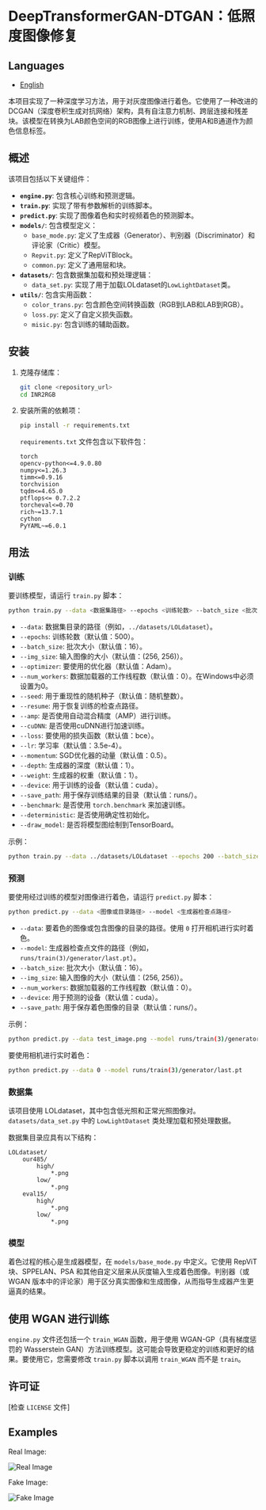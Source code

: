 # DeepTransformerGAN-DTGAN：低照度图像修复

## Languages

*   [English](README_en.md)


本项目实现了一种深度学习方法，用于对灰度图像进行着色。它使用了一种改进的DCGAN（深度卷积生成对抗网络）架构，具有自注意力机制、跨层连接和残差块。该模型在转换为LAB颜色空间的RGB图像上进行训练，使用A和B通道作为颜色信息标签。

## 概述

该项目包括以下关键组件：

*   **`engine.py`**: 包含核心训练和预测逻辑。
*   **`train.py`**: 实现了带有参数解析的训练脚本。
*   **`predict.py`**: 实现了图像着色和实时视频着色的预测脚本。
*   **`models/`**: 包含模型定义：
    *   `base_mode.py`: 定义了生成器（Generator）、判别器（Discriminator）和评论家（Critic）模型。
    *   `Repvit.py`: 定义了RepViTBlock。
    *   `common.py`: 定义了通用层和块。
*   **`datasets/`**: 包含数据集加载和预处理逻辑：
    *   `data_set.py`: 实现了用于加载LOLdataset的`LowLightDataset`类。
*   **`utils/`**: 包含实用函数：
    *   `color_trans.py`: 包含颜色空间转换函数（RGB到LAB和LAB到RGB）。
    *   `loss.py`: 定义了自定义损失函数。
    *   `misic.py`: 包含训练的辅助函数。

## 安装

1.  克隆存储库：

    ```bash
    git clone <repository_url>
    cd INR2RGB
    ```

2.  安装所需的依赖项：

    ```bash
    pip install -r requirements.txt
    ```

    `requirements.txt` 文件包含以下软件包：

    ```
    torch
    opencv-python<=4.9.0.80
    numpy<=1.26.3
    timm<=0.9.16
    torchvision
    tqdm<=4.65.0
    ptflops<= 0.7.2.2
    torcheval<=0.70
    rich~=13.7.1
    cython
    PyYAML~=6.0.1
    ```

## 用法

### 训练

要训练模型，请运行 `train.py` 脚本：

```bash
python train.py --data <数据集路径> --epochs <训练轮数> --batch_size <批次大小>
```

*   `--data`: 数据集目录的路径（例如，`../datasets/LOLdataset`）。
*   `--epochs`: 训练轮数（默认值：500）。
*   `--batch_size`: 批次大小（默认值：16）。
*   `--img_size`: 输入图像的大小（默认值：(256, 256)）。
*   `--optimizer`: 要使用的优化器（默认值：Adam）。
*   `--num_workers`: 数据加载器的工作线程数（默认值：0）。在Windows中必须设置为0。
*   `--seed`: 用于重现性的随机种子（默认值：随机整数）。
*   `--resume`: 用于恢复训练的检查点路径。
*   `--amp`: 是否使用自动混合精度（AMP）进行训练。
*   `--cuDNN`: 是否使用cuDNN进行加速训练。
*   `--loss`: 要使用的损失函数（默认值：bce）。
*   `--lr`: 学习率（默认值：3.5e-4）。
*   `--momentum`: SGD优化器的动量（默认值：0.5）。
*   `--depth`: 生成器的深度（默认值：1）。
*   `--weight`: 生成器的权重（默认值：1）。
*   `--device`: 用于训练的设备（默认值：cuda）。
*   `--save_path`: 用于保存训练结果的目录（默认值：runs/）。
*   `--benchmark`: 是否使用 `torch.benchmark` 来加速训练。
*   `--deterministic`: 是否使用确定性初始化。
*   `--draw_model`: 是否将模型图绘制到TensorBoard。

示例：

```bash
python train.py --data ../datasets/LOLdataset --epochs 200 --batch_size 32
```

### 预测

要使用经过训练的模型对图像进行着色，请运行 `predict.py` 脚本：

```bash
python predict.py --data <图像或目录路径> --model <生成器检查点路径>
```

*   `--data`: 要着色的图像或包含图像的目录的路径。使用 `0` 打开相机进行实时着色。
*   `--model`: 生成器检查点文件的路径（例如，`runs/train(3)/generator/last.pt`）。
*   `--batch_size`: 批次大小（默认值：16）。
*   `--img_size`: 输入图像的大小（默认值：(256, 256)）。
*   `--num_workers`: 数据加载器的工作线程数（默认值：0）。
*   `--device`: 用于预测的设备（默认值：cuda）。
*   `--save_path`: 用于保存着色图像的目录（默认值：runs/）。

示例：

```bash
python predict.py --data test_image.png --model runs/train(3)/generator/last.pt
```

要使用相机进行实时着色：

```bash
python predict.py --data 0 --model runs/train(3)/generator/last.pt
```

### 数据集

该项目使用 LOLdataset，其中包含低光照和正常光照图像对。`datasets/data_set.py` 中的 `LowLightDataset` 类处理加载和预处理数据。

数据集目录应具有以下结构：

```
LOLdataset/
    our485/
        high/
            *.png
        low/
            *.png
    eval15/
        high/
            *.png
        low/
            *.png
```

### 模型

着色过程的核心是生成器模型，在 `models/base_mode.py` 中定义。它使用 RepViT 块、SPPELAN、PSA 和其他自定义层来从灰度输入生成着色图像。判别器（或 WGAN 版本中的评论家）用于区分真实图像和生成图像，从而指导生成器产生更逼真的结果。

## 使用 WGAN 进行训练

`engine.py` 文件还包括一个 `train_WGAN` 函数，用于使用 WGAN-GP（具有梯度惩罚的 Wasserstein GAN）方法训练模型。这可能会导致更稳定的训练和更好的结果。要使用它，您需要修改 `train.py` 脚本以调用 `train_WGAN` 而不是 `train`。

## 许可证

[检查 `LICENSE` 文件]

## Examples

Real Image:

![Real Image](real.png)

Fake Image:

![Fake Image](fake.png)
